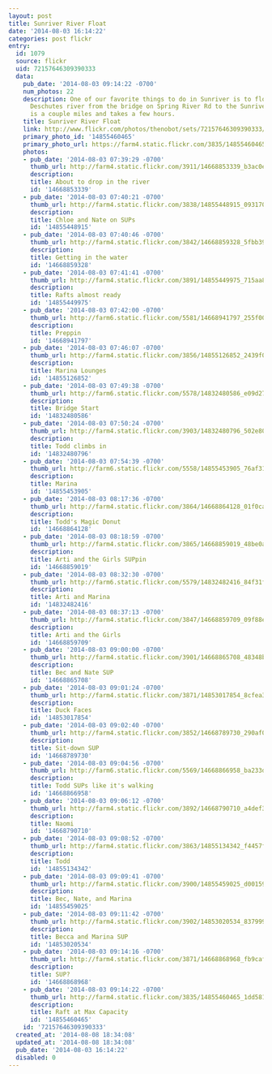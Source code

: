 ```yaml
---
layout: post
title: Sunriver River Float
date: '2014-08-03 16:14:22'
categories: post flickr
entry:
  id: 1079
  source: flickr
  uid: 72157646309390333
  data:
    pub_date: '2014-08-03 09:14:22 -0700'
    num_photos: 22
    description: One of our favorite things to do in Sunriver is to float down the
      Deschutes river from the bridge on Spring River Rd to the Sunriver Marina. This
      is a couple miles and takes a few hours.
    title: Sunriver River Float
    link: http://www.flickr.com/photos/thenobot/sets/72157646309390333/
    primary_photo_id: '14855460465'
    primary_photo_url: https://farm4.static.flickr.com/3835/14855460465_1dd581d824_m.jpg
    photos:
    - pub_date: '2014-08-03 07:39:29 -0700'
      thumb_url: http://farm4.static.flickr.com/3911/14668853339_b3ac0e095b_s.jpg
      description: 
      title: About to drop in the river
      id: '14668853339'
    - pub_date: '2014-08-03 07:40:21 -0700'
      thumb_url: http://farm4.static.flickr.com/3838/14855448915_0931705e5f_s.jpg
      description: 
      title: Chloe and Nate on SUPs
      id: '14855448915'
    - pub_date: '2014-08-03 07:40:46 -0700'
      thumb_url: http://farm4.static.flickr.com/3842/14668859328_5fbb391ef1_s.jpg
      description: 
      title: Getting in the water
      id: '14668859328'
    - pub_date: '2014-08-03 07:41:41 -0700'
      thumb_url: http://farm4.static.flickr.com/3891/14855449975_715aa87304_s.jpg
      description: 
      title: Rafts almost ready
      id: '14855449975'
    - pub_date: '2014-08-03 07:42:00 -0700'
      thumb_url: http://farm6.static.flickr.com/5581/14668941797_255f00a2a4_s.jpg
      description: 
      title: Preppin
      id: '14668941797'
    - pub_date: '2014-08-03 07:46:07 -0700'
      thumb_url: http://farm4.static.flickr.com/3856/14855126852_2439f05620_s.jpg
      description: 
      title: Marina Lounges
      id: '14855126852'
    - pub_date: '2014-08-03 07:49:38 -0700'
      thumb_url: http://farm6.static.flickr.com/5578/14832480586_e09d27f220_s.jpg
      description: 
      title: Bridge Start
      id: '14832480586'
    - pub_date: '2014-08-03 07:50:24 -0700'
      thumb_url: http://farm4.static.flickr.com/3903/14832480796_502e8069bf_s.jpg
      description: 
      title: Todd climbs in
      id: '14832480796'
    - pub_date: '2014-08-03 07:54:39 -0700'
      thumb_url: http://farm6.static.flickr.com/5558/14855453905_76af31bb45_s.jpg
      description: 
      title: Marina
      id: '14855453905'
    - pub_date: '2014-08-03 08:17:36 -0700'
      thumb_url: http://farm4.static.flickr.com/3864/14668864128_01f0ca0fe1_s.jpg
      description: 
      title: Todd's Magic Donut
      id: '14668864128'
    - pub_date: '2014-08-03 08:18:59 -0700'
      thumb_url: http://farm4.static.flickr.com/3865/14668859019_48be0a10f4_s.jpg
      description: 
      title: Arti and the Girls SUPpin
      id: '14668859019'
    - pub_date: '2014-08-03 08:32:30 -0700'
      thumb_url: http://farm6.static.flickr.com/5579/14832482416_84f31ff599_s.jpg
      description: 
      title: Arti and Marina
      id: '14832482416'
    - pub_date: '2014-08-03 08:37:13 -0700'
      thumb_url: http://farm4.static.flickr.com/3847/14668859709_09f88e6330_s.jpg
      description: 
      title: Arti and the Girls
      id: '14668859709'
    - pub_date: '2014-08-03 09:00:00 -0700'
      thumb_url: http://farm4.static.flickr.com/3901/14668865708_48348bdf5b_s.jpg
      description: 
      title: Bec and Nate SUP
      id: '14668865708'
    - pub_date: '2014-08-03 09:01:24 -0700'
      thumb_url: http://farm4.static.flickr.com/3871/14853017854_8cfea3ee06_s.jpg
      description: 
      title: Duck Faces
      id: '14853017854'
    - pub_date: '2014-08-03 09:02:40 -0700'
      thumb_url: http://farm4.static.flickr.com/3852/14668789730_290af07594_s.jpg
      description: 
      title: Sit-down SUP
      id: '14668789730'
    - pub_date: '2014-08-03 09:04:56 -0700'
      thumb_url: http://farm6.static.flickr.com/5569/14668866958_ba233d4ed6_s.jpg
      description: 
      title: Todd SUPs like it's walking
      id: '14668866958'
    - pub_date: '2014-08-03 09:06:12 -0700'
      thumb_url: http://farm4.static.flickr.com/3892/14668790710_a4def36608_s.jpg
      description: 
      title: Naomi
      id: '14668790710'
    - pub_date: '2014-08-03 09:08:52 -0700'
      thumb_url: http://farm4.static.flickr.com/3863/14855134342_f4457fb5bc_s.jpg
      description: 
      title: Todd
      id: '14855134342'
    - pub_date: '2014-08-03 09:09:41 -0700'
      thumb_url: http://farm4.static.flickr.com/3900/14855459025_d001590dc3_s.jpg
      description: 
      title: Bec, Nate, and Marina
      id: '14855459025'
    - pub_date: '2014-08-03 09:11:42 -0700'
      thumb_url: http://farm4.static.flickr.com/3902/14853020534_837999be82_s.jpg
      description: 
      title: Becca and Marina SUP
      id: '14853020534'
    - pub_date: '2014-08-03 09:14:16 -0700'
      thumb_url: http://farm4.static.flickr.com/3871/14668868968_fb9caff05f_s.jpg
      description: 
      title: SUP?
      id: '14668868968'
    - pub_date: '2014-08-03 09:14:22 -0700'
      thumb_url: http://farm4.static.flickr.com/3835/14855460465_1dd581d824_s.jpg
      description: 
      title: Raft at Max Capacity
      id: '14855460465'
    id: '72157646309390333'
  created_at: '2014-08-08 18:34:08'
  updated_at: '2014-08-08 18:34:08'
  pub_date: '2014-08-03 16:14:22'
  disabled: 0
---
```

